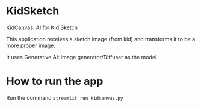 # KidSketch
KidCanvas: AI for Kid Sketch

This application receives a sketch image (from kid) and transforms it to be a more proper image.

It uses Generative AI: image generator/Diffuser as the model.

# How to run the app
Run the command `streamlit run kidcanvas.py`
